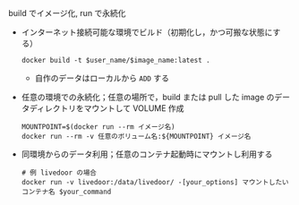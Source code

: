 build でイメージ化, run で永続化

- インターネット接続可能な環境でビルド（初期化し，かつ可搬な状態にする）

    `docker build -t $user_name/$image_name:latest .`

  - 自作のデータはローカルから `ADD` する
- 任意の環境での永続化；任意の場所で，build または pull した image のデータディレクトリをマウントして VOLUME 作成

    ```
    MOUNTPOINT=$(docker run --rm イメージ名)
    docker run --rm -v 任意のボリューム名:${MOUNTPOINT} イメージ名
    ```

- 同環境からのデータ利用；任意のコンテナ起動時にマウントし利用する

    ```
    # 例 livedoor の場合
    docker run -v livedoor:/data/livedoor/ -[your_options] マウントしたいコンテナ名 $your_command
    ```
